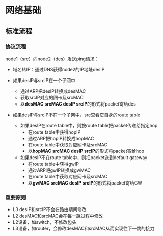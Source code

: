 # 网络基础

## 标准流程

### 协议流程

node1（src）向node2（des）发送ping请求：

- 域名转IP：通过DNS获得node2的IP地址desIP

- 如果desIP与srcIP在一个子网中
  
  - 通过ARP把desIP转换成desMAC
  - 获取srcIP对应的网卡及srcMAC
  - 以**desMAC srcMAC desIP srcIP**的形式将packet寄给des
  
- 如果desIP与srcIP不在一个子网中，src查看它自身的route table

  - 如果desIP在route table中，则按route table把packet传递给指定hop
    - 在route table中获得hopIP
    - 通过ARP把hopIP转换成hopMAC
    - 在route table中获取对应网卡及srcMAC
    - 以**hopMAC srcMAC desIP srcIP**的形式将packet寄给hop
  - 如果desIP不在route table中，则把packet送到default gateway
    - 在route table中获得gwIP
    - 通过ARP吧gwIP转换成gwMAC
    - 在route table中获取对应网卡及srcMAC
    - 以**gwMAC srcMAC desIP srcIP**的形式将packet寄给GW

### 重要原则

- L3 desIP和srcIP不会在路由期间修改
- L2 desMAC和srcMAC会在每一跳过程中修改
- L2设备，如switch，不修改包头
- L3设备，如router，会修改desMAC和srcMAC从而实现往下一跳的接力

